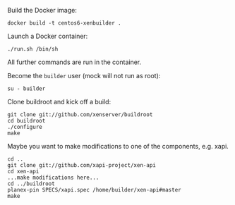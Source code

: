 Build the Docker image:

```
docker build -t centos6-xenbuilder .
```

Launch a Docker container:

```
./run.sh /bin/sh
```

All further commands are run in the container.

Become the `builder` user (mock will not run as root):

```
su - builder
```

Clone buildroot and kick off a build:

```
git clone git://github.com/xenserver/buildroot
cd buildroot
./configure
make
```

Maybe you want to make modifications to one of the components, e.g. xapi.

```
cd ..
git clone git://github.com/xapi-project/xen-api
cd xen-api
...make modifications here...
cd ../buildroot
planex-pin SPECS/xapi.spec /home/builder/xen-api#master
make
```
